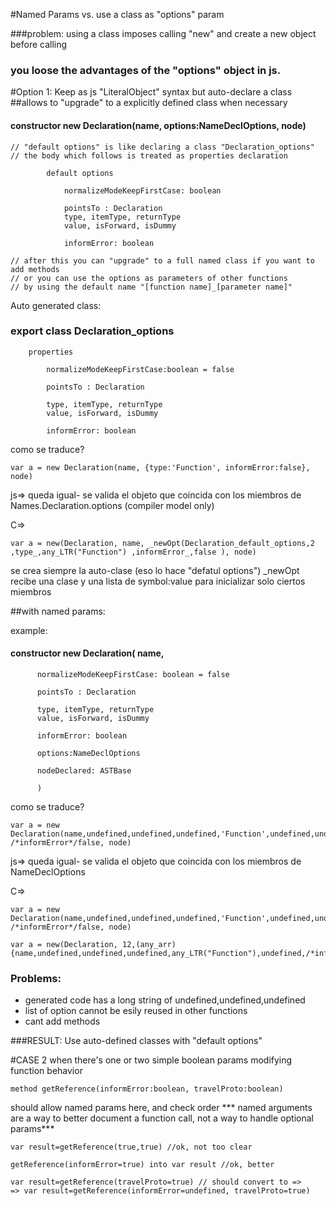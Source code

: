 
#Named Params vs. use a class as "options" param

###problem: using a class imposes calling "new" and create a new object before calling
### you loose the advantages of the "options" object in js.


#Option 1: Keep as js "LiteralObject" syntax but auto-declare a class
##allows to "upgrade" to a explicitly defined class when necessary


#### constructor new Declaration(name, options:NameDeclOptions, node)

    // "default options" is like declaring a class "Declaration_options"
    // the body which follows is treated as properties declaration

            default options

                normalizeModeKeepFirstCase: boolean

                pointsTo : Declaration
                type, itemType, returnType 
                value, isForward, isDummy

                informError: boolean

    // after this you can "upgrade" to a full named class if you want to add methods
    // or you can use the options as parameters of other functions
    // by using the default name "[function name]_[parameter name]"

Auto generated class:

### export class Declaration_options
        properties

            normalizeModeKeepFirstCase:boolean = false

            pointsTo : Declaration

            type, itemType, returnType 
            value, isForward, isDummy

            informError: boolean

como se traduce?

    var a = new Declaration(name, {type:'Function', informError:false}, node)

js=> queda igual- se valida el objeto que coincida con los miembros de Names.Declaration.options (compiler model only)

C=>

    var a = new(Declaration, name, _newOpt(Declaration_default_options,2 ,type_,any_LTR("Function") ,informError_,false ), node)

se crea siempre la auto-clase (eso lo hace "defatul options")
_newOpt recibe una clase y una lista de symbol:value para inicializar solo ciertos miembros


##with named params:

example:

#### constructor new Declaration( name, 

          normalizeModeKeepFirstCase: boolean = false

          pointsTo : Declaration

          type, itemType, returnType 
          value, isForward, isDummy

          informError: boolean

          options:NameDeclOptions
          
          nodeDeclared: ASTBase 

          )

como se traduce?

    var a = new Declaration(name,undefined,undefined,undefined,'Function',undefined,undefined, /*informError*/false, node)

js=> queda igual- se valida el objeto que coincida con los miembros de NameDeclOptions

C=>

    var a = new Declaration(name,undefined,undefined,undefined,'Function',undefined,undefined, /*informError*/false, node)

    var a = new(Declaration, 12,(any_arr){name,undefined,undefined,undefined,any_LTR("Function"),undefined,/*informError:*/false,node})

### Problems:
- generated code has a long string of undefined,undefined,undefined
- list of option cannot be esily reused in other functions
- cant add methods 

###RESULT: Use auto-defined classes with "default options"


#CASE 2
when there's one or two simple boolean params modifying function behavior

    method getReference(informError:boolean, travelProto:boolean)

should allow named params here, and check order
*** named arguments are a way to better document a function call, not a way to handle optional params***

    var result=getReference(true,true) //ok, not too clear

    getReference(informError=true) into var result //ok, better

    var result=getReference(travelProto=true) // should convert to =>
    => var result=getReference(informError=undefined, travelProto=true) 
